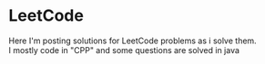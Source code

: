 <h1>LeetCode</h1>
<p>Here I'm posting solutions for LeetCode problems as i solve them.<br>
I mostly code in "CPP" and some questions are solved in java</p>
